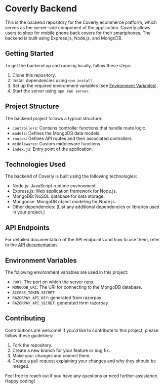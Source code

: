 # Coverly Backend

This is the backend repository for the Coverly ecommerce platform, which serves as the server-side component of the application. Coverly allows users to shop for mobile phone back covers for their smartphones. The backend is built using Express.js, Node.js, and MongoDB.


## Getting Started

To get the backend up and running locally, follow these steps:

1. Clone this repository.
2. Install dependencies using `npm install`.
3. Set up the required environment variables (see [Environment Variables](#environment-variables)).
4. Start the server using `npm run server`.

## Project Structure

The backend project follows a typical structure:

- `controllers`: Contains controller functions that handle route logic.
- `models`: Defines the MongoDB data models.
- `routes`: Defines API routes and their associated controllers.
- `middlewares`: Custom middleware functions.
- `index.js`: Entry point of the application.

## Technologies Used

The backend of Coverly is built using the following technologies:

- Node.js: JavaScript runtime environment.
- Express.js: Web application framework for Node.js.
- MongoDB: NoSQL database for data storage.
- Mongoose: MongoDB object modeling for Node.js.
- Other dependencies: [List any additional dependencies or libraries used in your project.]

## API Endpoints

For detailed documentation of the API endpoints and how to use them, refer to the [API documentation](#link-to-api-documentation-if-available).

## Environment Variables

The following environment variables are used in this project:

- `PORT`: The port on which the server runs.
- `MONGODB_URI`: The URI for connecting to the MongoDB database.
- `ACCESS_TOKEN_SECRET`
- `RAZORPAY_API_KEY`: generated from razorpay
- `RAZORPAY_API_SECRET`: generated form razorpay

## Contributing

Contributions are welcome! If you'd like to contribute to this project, please follow these guidelines:

1. Fork the repository.
2. Create a new branch for your feature or bug fix.
3. Make your changes and commit them.
4. Create a pull request explaining your changes and why they should be merged.

Feel free to reach out if you have any questions or need further assistance. Happy coding!



